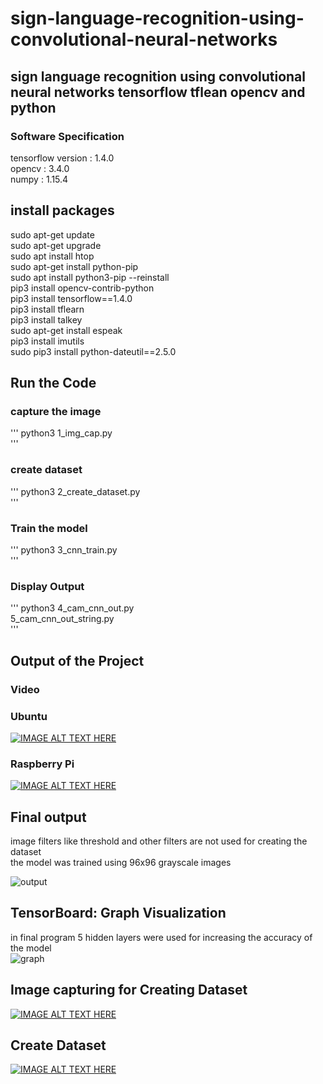 # sign-language-recognition-using-convolutional-neural-networks
## sign language recognition using convolutional neural networks tensorflow tflean opencv and python

### Software Specification<br />
tensorflow version : 1.4.0<br />
opencv : 3.4.0<br />
numpy : 1.15.4<br />

## install packages
sudo apt-get update  
sudo apt-get upgrade  
sudo apt install htop  
sudo apt-get install python-pip  
sudo apt install python3-pip --reinstall  
pip3 install opencv-contrib-python  
pip3 install tensorflow==1.4.0  
pip3 install tflearn  
pip3 install talkey  
sudo apt-get install espeak  
pip3 install imutils  
sudo pip3 install  python-dateutil==2.5.0  

 ## Run the Code  
 ### capture the image 
 '''
 python3 1_img_cap.py  
 '''
 ### create dataset 
 '''
 python3 2_create_dataset.py  
 '''
 ### Train the model 
 '''
 python3 3_cnn_train.py  
 '''
 ### Display Output 
 '''
 python3 4_cam_cnn_out.py  
 5_cam_cnn_out_string.py  
 '''
 
 ## Output of the Project
### Video
### Ubuntu
[![IMAGE ALT TEXT HERE](https://img.youtube.com/vi/3TOiZiPHpTU/0.jpg)](https://www.youtube.com/watch?v=3TOiZiPHpTU)
### Raspberry Pi
[![IMAGE ALT TEXT HERE](https://img.youtube.com/vi/0Cv16PBM4Ro/0.jpg)](https://www.youtube.com/watch?v=0Cv16PBM4Ro)
 ## Final output 
image filters like threshold and other filters are not used for creating the dataset  
the model was trained using 96x96 grayscale images

![output](https://user-images.githubusercontent.com/18006433/57105815-708f7200-6d49-11e9-8a1b-b8aa525dc541.png)
## TensorBoard: Graph Visualization
in final program 5 hidden layers were used for increasing the accuracy of the model  
![graph](https://user-images.githubusercontent.com/18006433/57106555-56569380-6d4b-11e9-842c-b00f1558dcb0.png)
## Image capturing for Creating Dataset

[![IMAGE ALT TEXT HERE](https://img.youtube.com/vi/mpdPXWcXp3I/0.jpg)](https://www.youtube.com/watch?v=mpdPXWcXp3I)

## Create Dataset
[![IMAGE ALT TEXT HERE](https://img.youtube.com/vi/6H-YQlrgn6U/0.jpg)](https://www.youtube.com/watch?v=6H-YQlrgn6U)
